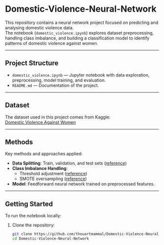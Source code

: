 # Domestic-Violence-Neural-Network

This repository contains a neural network project focused on predicting and analysing domestic violence data.  
The notebook (`domestic_violence.ipynb`) explores dataset preprocessing, handling class imbalance, and building a classification model to identify patterns of domestic violence against women.

---

## Project Structure
- `domestic_violence.ipynb` — Jupyter notebook with data exploration, preprocessing, model training, and evaluation.
- `README.md` — Documentation of the project.

---

## Dataset
The dataset used in this project comes from Kaggle:  
[Domestic Violence Against Women](https://www.kaggle.com/datasets/fahmidachowdhury/domestic-violence-against-women)

---

## Methods
Key methods and approaches applied:
- **Data Splitting**: Train, validation, and test sets ([reference](https://www.v7labs.com/blog/train-validation-test-set))
- **Class Imbalance Handling**:  
  - Threshold adjustment ([reference](https://machinelearningmastery.com/threshold-moving-for-imbalanced-classification/))  
  - SMOTE oversampling ([reference](https://machinelearningmastery.com/smote-oversampling-for-imbalanced-classification/))
- **Model**: Feedforward neural network trained on preprocessed features.

---

## Getting Started
To run the notebook locally:
1. Clone the repository:
   ```bash
   git clone https://github.com/thouartmammal/Domestic-Violence-Neural-Network.git
   cd Domestic-Violence-Neural-Network
